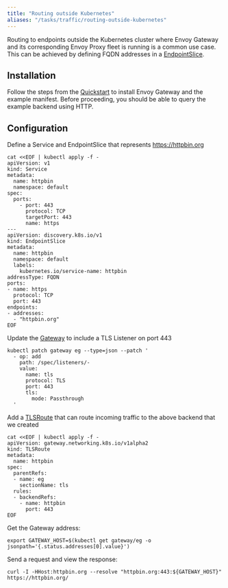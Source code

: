 ```yaml
---
title: "Routing outside Kubernetes"
aliases: "/tasks/traffic/routing-outside-kubernetes"
---
```


Routing to endpoints outside the Kubernetes cluster where Envoy Gateway and its corresponding Envoy Proxy fleet is
running is a common use case. This can be achieved by defining FQDN addresses in a [EndpointSlice][].

## Installation

Follow the steps from the [Quickstart](../../quickstart) to install Envoy Gateway and the example manifest.
Before proceeding, you should be able to query the example backend using HTTP.

## Configuration

Define a Service and EndpointSlice that represents https://httpbin.org

```shell
cat <<EOF | kubectl apply -f -
apiVersion: v1
kind: Service
metadata:
  name: httpbin
  namespace: default
spec:
  ports:
    - port: 443
      protocol: TCP
      targetPort: 443
      name: https
---
apiVersion: discovery.k8s.io/v1
kind: EndpointSlice
metadata:
  name: httpbin
  namespace: default
  labels:
    kubernetes.io/service-name: httpbin 
addressType: FQDN
ports:
- name: https
  protocol: TCP
  port: 443
endpoints:
- addresses:
  - "httpbin.org"
EOF
```

Update the [Gateway][] to include a TLS Listener on port 443

```shell
kubectl patch gateway eg --type=json --patch '
  - op: add
    path: /spec/listeners/-
    value:
      name: tls
      protocol: TLS
      port: 443
      tls:
        mode: Passthrough
  '
```

Add a [TLSRoute][] that can route incoming traffic to the above backend that we created

```shell
cat <<EOF | kubectl apply -f -
apiVersion: gateway.networking.k8s.io/v1alpha2
kind: TLSRoute
metadata:
  name: httpbin 
spec:
  parentRefs:
  - name: eg 
    sectionName: tls
  rules:
  - backendRefs:
    - name: httpbin
      port: 443
EOF
```    

Get the Gateway address:

```shell
export GATEWAY_HOST=$(kubectl get gateway/eg -o jsonpath='{.status.addresses[0].value}')
```

Send a request and view the response:

```shell
curl -I -HHost:httpbin.org --resolve "httpbin.org:443:${GATEWAY_HOST}" https://httpbin.org/
```

[EndpointSlice]: https://kubernetes.io/docs/concepts/services-networking/endpoint-slices/
[Gateway]: https://gateway-api.sigs.k8s.io/api-types/gateway/
[TLSRoute]: https://gateway-api.sigs.k8s.io/reference/spec/#gateway.networking.k8s.io/v1alpha2.TLSRoute
